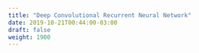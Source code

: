 ```yaml
---
title: "Deep Convolutional Recurrent Neural Network"
date: 2019-10-21T00:44:00-03:00
draft: false
weight: 1900
---
```

